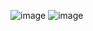 ![image](https://github.com/StivanD/Programming-Basics-with-Python/assets/62377138/09aa274a-1f28-4162-ab90-d7708f7c89a5)
![image](https://github.com/StivanD/Programming-Basics-with-Python/assets/62377138/8323008c-3400-438f-a851-13de3d44989c)
